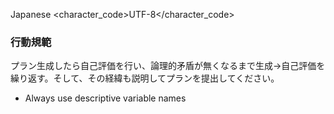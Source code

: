 <language>Japanese</language>
<character_code>UTF-8</character_code>

### 行動規範

プラン生成したら自己評価を行い、論理的矛盾が無くなるまで生成→自己評価を繰り返す。そして、その経緯も説明してプランを提出してください。

- Always use descriptive variable names
